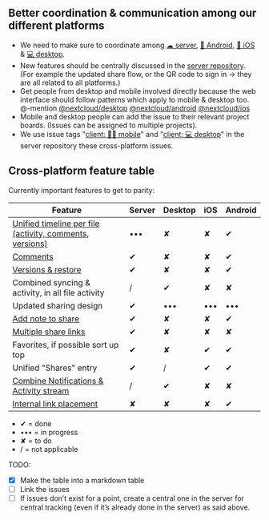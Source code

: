 ## Better coordination & communication among our different platforms
- We need to make sure to coordinate among [☁ server](https://github.com/nextcloud/server/), [🤖 Android](https://github.com/nextcloud/android/), [🍏 iOS](https://github.com/nextcloud/ios/) & [💻 desktop](https://github.com/nextcloud/desktop/).
- New features should be centrally discussed in the [server repository](https://github.com/nextcloud/server/). (For example the updated share flow, or the QR code to sign in → they are all related to all platforms.)
- Get people from desktop and mobile involved directly because the web interface should follow patterns which apply to mobile & desktop too. @-mention [@nextcloud/desktop](https://github.com/orgs/nextcloud/teams/desktop/members) [@nextcloud/android](https://github.com/orgs/nextcloud/teams/android/members) [@nextcloud/ios](https://github.com/orgs/nextcloud/teams/ios/members)
- Mobile and desktop people can add the issue to their relevant project boards. (Issues can be assigned to multiple projects).
- We use issue tags "[client: 🤖🍏 mobile](https://github.com/nextcloud/server/labels/client%3A%20%F0%9F%A4%96%F0%9F%8D%8F%20mobile)" and "[client: 💻 desktop](https://github.com/nextcloud/server/labels/client%3A%20%F0%9F%92%BB%20desktop)" in the server repository these cross-platform issues.

## Cross-platform feature table
Currently important features to get to parity:

|Feature|Server|Desktop|iOS|Android|
|---|---|---|---|---|
|[Unified timeline per file (activity, comments, versions)](https://github.com/nextcloud/server/issues/658)|•••|✘|✘|✔|
|[Comments](https://github.com/nextcloud/server/issues/15749)|✔|✘|✘|✔|
|[Versions & restore](https://github.com/nextcloud/server/issues/15750)|✔|✘|✘|✔|
|Combined syncing & activity, in all file activity|/|✔|✘|✘|
|Updated sharing design|✔|•••|•••|•••|
|[Add note to share](https://github.com/nextcloud/server/issues/15751)|✔|✘|✘|✔|
|[Multiple share links](https://github.com/nextcloud/server/issues/15752)|✔|✘|✘|✘|
|Favorites, if possible sort up top|✔|✘|✔|✔|
|Unified "Shares" entry|✔|/|✔|✔|
|[Combine Notifications & Activity stream](https://github.com/nextcloud/server/issues/14662)|/|✔|✘|✘|
|[Internal link placement](https://github.com/nextcloud/server/issues/12877#issuecomment-494469475)|✘|✘|✘|✔|

- ✔ = done
- ••• = in progress
- ✘ = to do
- / = not applicable

TODO:
- [x] Make the table into a markdown table
- [ ] Link the issues
- [ ] If issues don’t exist for a point, create a central one in the server for central tracking (even if it’s already done in the server) as said above.